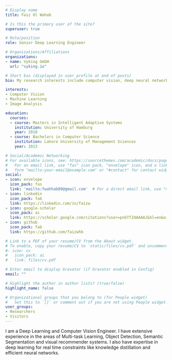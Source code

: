 ```yaml
---
# Display name
title: Faiz Ul Wahab

# Is this the primary user of the site?
superuser: true

# Role/position
role: Senior Deep Learning Engineer

# Organizations/Affiliations
organizations:
- name: Vyking GmbH
  url: "vyking.io"

# Short bio (displayed in user profile at end of posts)
bio: My research interests include computer vision, deep neural networks and interpretable models.

interests:
- Computer Vision
- Machine Learning
- Image Analysis

education:
  courses:
  - course: Masters in Intelligent Adaptive Systems
    institution: University of Hamburg
    year: 2018
  - course: Bachelors in Computer Science
    institution: Lahore University of Management Sciences
    year: 2013

# Social/Academic Networking
# For available icons, see: https://sourcethemes.com/academic/docs/page-builder/#icons
#   For an email link, use "fas" icon pack, "envelope" icon, and a link in the
#   form "mailto:your-email@example.com" or "#contact" for contact widget.
social:
- icon: envelope
  icon_pack: fas
  link: 'mailto:fwahhab89@gmail.com'  # For a direct email link, use "mailto:test@example.org".
- icon: linkedin
  icon_pack: fab
  link: https://linkedin.com/in/faizw
- icon: google-scholar
  icon_pack: ai
  link: https://scholar.google.com/citations?user=pnbTfZ4AAAAJ&hl=en&oi=ao
- icon: github
  icon_pack: fab
  link: https://github.com/faizwhb

# Link to a PDF of your resume/CV from the About widget.
# To enable, copy your resume/CV to `static/files/cv.pdf` and uncomment the lines below.
#- icon: cv
#   icon_pack: ai
#   link: files/cv.pdf

# Enter email to display Gravatar (if Gravatar enabled in Config)
email: ""

# Highlight the author in author lists? (true/false)
highlight_name: false

# Organizational groups that you belong to (for People widget)
#   Set this to `[]` or comment out if you are not using People widget.
user_groups:
- Researchers
- Visitors
---
```

I am a Deep Learning and Computer Vision Engineer. I have extensive experience in the areas of Multi-task Learning, Object Detection, Semantic Segmentation and visual recommender systems. I also have expertise in deep learning for real time constraints like knowledge distillation and efficient neural networks. 